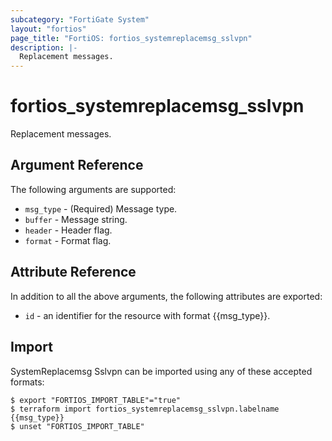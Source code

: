 ```yaml
---
subcategory: "FortiGate System"
layout: "fortios"
page_title: "FortiOS: fortios_systemreplacemsg_sslvpn"
description: |-
  Replacement messages.
---
```


# fortios_systemreplacemsg_sslvpn
Replacement messages.

## Argument Reference

The following arguments are supported:

* `msg_type` - (Required) Message type.
* `buffer` - Message string.
* `header` - Header flag.
* `format` - Format flag.


## Attribute Reference

In addition to all the above arguments, the following attributes are exported:
* `id` - an identifier for the resource with format {{msg_type}}.

## Import

SystemReplacemsg Sslvpn can be imported using any of these accepted formats:
```
$ export "FORTIOS_IMPORT_TABLE"="true"
$ terraform import fortios_systemreplacemsg_sslvpn.labelname {{msg_type}}
$ unset "FORTIOS_IMPORT_TABLE"
```
